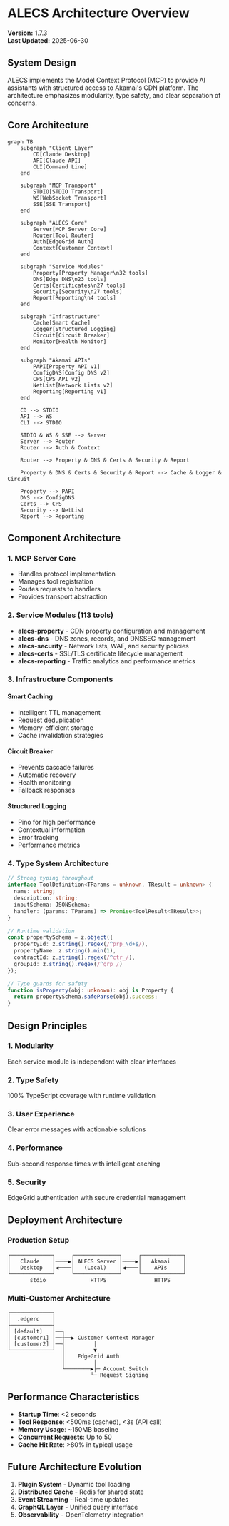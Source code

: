 # ALECS Architecture Overview

**Version:** 1.7.3  
**Last Updated:** 2025-06-30

## System Design

ALECS implements the Model Context Protocol (MCP) to provide AI assistants with structured access to Akamai's CDN platform. The architecture emphasizes modularity, type safety, and clear separation of concerns.

## Core Architecture

```mermaid
graph TB
    subgraph "Client Layer"
        CD[Claude Desktop]
        API[Claude API]
        CLI[Command Line]
    end
    
    subgraph "MCP Transport"
        STDIO[STDIO Transport]
        WS[WebSocket Transport]
        SSE[SSE Transport]
    end
    
    subgraph "ALECS Core"
        Server[MCP Server Core]
        Router[Tool Router]
        Auth[EdgeGrid Auth]
        Context[Customer Context]
    end
    
    subgraph "Service Modules"
        Property[Property Manager\n32 tools]
        DNS[Edge DNS\n23 tools]
        Certs[Certificates\n27 tools]
        Security[Security\n27 tools]
        Report[Reporting\n4 tools]
    end
    
    subgraph "Infrastructure"
        Cache[Smart Cache]
        Logger[Structured Logging]
        Circuit[Circuit Breaker]
        Monitor[Health Monitor]
    end
    
    subgraph "Akamai APIs"
        PAPI[Property API v1]
        ConfigDNS[Config DNS v2]
        CPS[CPS API v2]
        NetList[Network Lists v2]
        Reporting[Reporting v1]
    end
    
    CD --> STDIO
    API --> WS
    CLI --> STDIO
    
    STDIO & WS & SSE --> Server
    Server --> Router
    Router --> Auth & Context
    
    Router --> Property & DNS & Certs & Security & Report
    
    Property & DNS & Certs & Security & Report --> Cache & Logger & Circuit
    
    Property --> PAPI
    DNS --> ConfigDNS
    Certs --> CPS
    Security --> NetList
    Report --> Reporting
```

## Component Architecture

### 1. MCP Server Core
- Handles protocol implementation
- Manages tool registration
- Routes requests to handlers
- Provides transport abstraction

### 2. Service Modules (113 tools)
- **alecs-property** - CDN property configuration and management
- **alecs-dns** - DNS zones, records, and DNSSEC management
- **alecs-security** - Network lists, WAF, and security policies
- **alecs-certs** - SSL/TLS certificate lifecycle management
- **alecs-reporting** - Traffic analytics and performance metrics

### 3. Infrastructure Components

#### Smart Caching
- Intelligent TTL management
- Request deduplication
- Memory-efficient storage
- Cache invalidation strategies

#### Circuit Breaker
- Prevents cascade failures
- Automatic recovery
- Health monitoring
- Fallback responses

#### Structured Logging
- Pino for high performance
- Contextual information
- Error tracking
- Performance metrics

### 4. Type System Architecture

```typescript
// Strong typing throughout
interface ToolDefinition<TParams = unknown, TResult = unknown> {
  name: string;
  description: string;
  inputSchema: JSONSchema;
  handler: (params: TParams) => Promise<ToolResult<TResult>>;
}

// Runtime validation
const propertySchema = z.object({
  propertyId: z.string().regex(/^prp_\d+$/),
  propertyName: z.string().min(1),
  contractId: z.string().regex(/^ctr_/),
  groupId: z.string().regex(/^grp_/)
});

// Type guards for safety
function isProperty(obj: unknown): obj is Property {
  return propertySchema.safeParse(obj).success;
}
```

## Design Principles

### 1. **Modularity**
Each service module is independent with clear interfaces

### 2. **Type Safety** 
100% TypeScript coverage with runtime validation

### 3. **User Experience**
Clear error messages with actionable solutions

### 4. **Performance**
Sub-second response times with intelligent caching

### 5. **Security**
EdgeGrid authentication with secure credential management

## Deployment Architecture

### Production Setup
```
┌─────────────┐     ┌──────────────┐     ┌─────────────┐
│   Claude    │────▶│ ALECS Server │────▶│   Akamai    │
│   Desktop   │◀────│   (Local)    │◀────│    APIs     │
└─────────────┘     └──────────────┘     └─────────────┘
       stdio              HTTPS               HTTPS
```

### Multi-Customer Architecture
```
┌─────────────┐
│  .edgerc    │
├─────────────┤
│ [default]   │──┐
│ [customer1] │──┼──▶ Customer Context Manager
│ [customer2] │──┤         │
└─────────────┘  │         ▼
                 │    EdgeGrid Auth
                 │         │
                 └────────▶├─ Account Switch
                          └─ Request Signing
```

## Performance Characteristics

- **Startup Time**: <2 seconds
- **Tool Response**: <500ms (cached), <3s (API call)
- **Memory Usage**: ~150MB baseline
- **Concurrent Requests**: Up to 50
- **Cache Hit Rate**: >80% in typical usage

## Future Architecture Evolution

1. **Plugin System** - Dynamic tool loading
2. **Distributed Cache** - Redis for shared state
3. **Event Streaming** - Real-time updates
4. **GraphQL Layer** - Unified query interface
5. **Observability** - OpenTelemetry integration